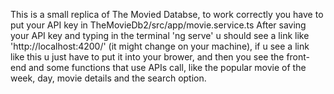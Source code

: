 This is a small replica of The Movied Databse, to work correctly you have to put your API key in TheMovieDb2/src/app/movie.service.ts
After saving your API key and typing in the terminal 'ng serve' u should see a link like 'http://localhost:4200/' (it might change on 
your machine), if u see a link like this u just have to put it into your brower, and then you see the front-end and some functions
that use APIs call, like the popular movie of the week, day, movie details and the search option.
